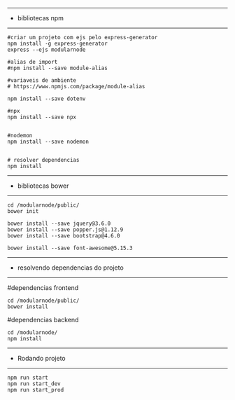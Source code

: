 --- ---------------------------------------
- bibliotecas npm
--- ---------------------------------------
````
#criar um projeto com ejs pelo express-generator
npm install -g express-generator
express --ejs modularnode

#alias de import
#npm install --save module-alias

#variaveis de ambiente
# https://www.npmjs.com/package/module-alias

npm install --save dotenv

#npx
npm install --save npx


#nodemon
npm install --save nodemon


# resolver dependencias
npm install

````

--- ---------------------------------------
- bibliotecas bower
--- ---------------------------------------
````
cd /modularnode/public/
bower init

bower install --save jquery@3.6.0
bower install --save popper.js@1.12.9
bower install --save bootstrap@4.6.0

bower install --save font-awesome@5.15.3
````

--- ---------------------------------------
- resolvendo dependencias do projeto
--- ---------------------------------------
#dependencias frontend
````
cd /modularnode/public/
bower install
````

#dependencias backend
````
cd /modularnode/
npm install
````

--- ---------------------------------------
- Rodando projeto
--- ---------------------------------------
````
npm run start
npm run start_dev
npm run start_prod
````







